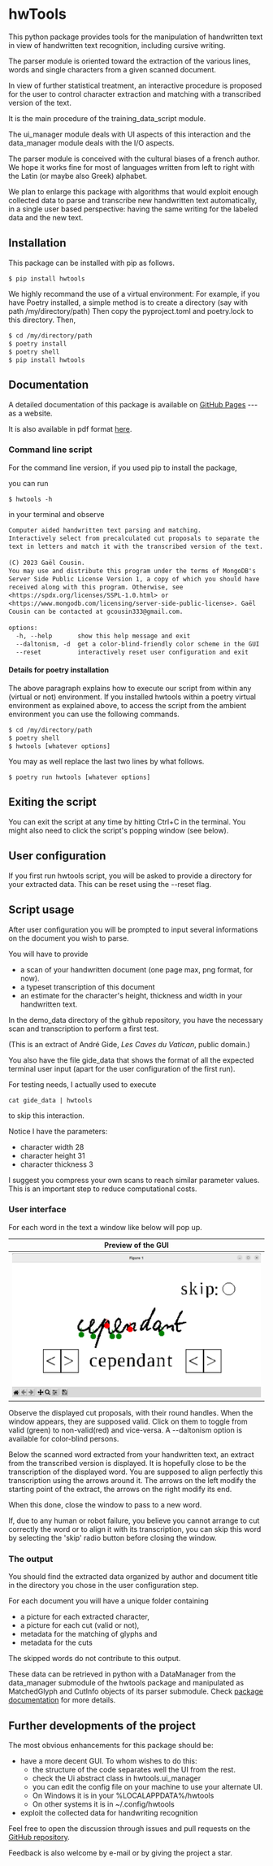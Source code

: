 # hwTools

This python package provides tools for the manipulation of handwritten 
text in view of handwritten text recognition, including cursive writing.

The parser module is oriented toward the extraction of the various
lines, words and single characters from a given scanned document.

In view of further statistical treatment, an interactive procedure is 
proposed for the user to control character
extraction and matching with a transcribed version of the text.

It is the main procedure of the training_data_script module.

The ui_manager module deals with UI aspects of this interaction and 
the data_manager module deals with the I/O aspects.

The parser module is conceived with the cultural biases of a french author.
We hope it works fine for most of languages written from left to right
with the Latin (or maybe also Greek) alphabet.

We plan to enlarge this package with algorithms that would exploit enough 
collected data to parse and transcribe new handwritten text automatically,
in a single user based perspective: having the same writing for the 
labeled data and the new text.


## Installation
This package can be installed with pip as follows.

```
$ pip install hwtools
```

We highly recommand the use of a virtual environment:
For example, if you have Poetry installed, a simple method is 
to create a directory (say with path /my/directory/path)
Then copy the pyproject.toml and poetry.lock to this directory.
Then,

```
$ cd /my/directory/path
$ poetry install
$ poetry shell
$ pip install hwtools
```



## Documentation

A detailed documentation of this package is available on 
[GitHub Pages](https://completementgaga.github.io/hwtools/) --- as a website.

It is also available in pdf format
[here](https://github.com/completementgaga/copyright-claim/blob/master/sphinx/build/latex/hwtools.pdf).


### Command line script

For the command line version, if you used pip to install the package,

you can run 

```
$ hwtools -h
```

in your terminal and observe
```
Computer aided handwritten text parsing and matching.
Interactively select from precalculated cut proposals to separate the text in letters and match it with the transcribed version of the text.

(C) 2023 Gaël Cousin.
You may use and distribute this program under the terms of MongoDB's Server Side Public License Version 1, a copy of which you should have received along with this program. Otherwise, see <https://spdx.org/licenses/SSPL-1.0.html> or <https://www.mongodb.com/licensing/server-side-public-license>. Gaël Cousin can be contacted at gcousin333@gmail.com.

options:
  -h, --help       show this help message and exit
  --daltonism, -d  get a color-blind-friendly color scheme in the GUI
  --reset          interactively reset user configuration and exit
```

#### Details for poetry installation
The above paragraph explains how to execute our script from within any (virtual or not) environment. If you installed hwtools within a poetry virtual environment as explained above, to access the script from the ambient
environment you can use the following commands.
```
$ cd /my/directory/path
$ poetry shell
$ hwtools [whatever options]
```
You may as well replace the last two lines by what follows.
```
$ poetry run hwtools [whatever options]
```

## Exiting the script
You can exit the script at any time by hitting Ctrl+C in the terminal.
You might also need to click the script's popping window (see below).

## User configuration
If you first run hwtools script, you will be asked to provide
a directory for your extracted data. This can be reset using the --reset flag.



## Script usage

After user configuration you will be prompted to input
several informations on the document you wish to parse.

You will have to provide 
 

* a scan of your handwritten document (one page max, png format, for now).
* a typeset transcription of this document
* an estimate for the character's height, thickness and width in your 
handwritten text. 

In the demo_data directory of the github repository, you have the necessary
scan and transcription to perform a first test.


(This is an extract of André Gide, *Les Caves du Vatican*, public domain.)

You also have the file gide_data that shows the format of all the
expected terminal user input (apart for the user configuration of the first run).

For testing needs, I actually used to execute 
```
cat gide_data | hwtools
```
to skip this interaction.

Notice I have the parameters: 
- character width 28
- character height 31
- character thickness 3

I suggest you compress your own scans to reach similar parameter values.
This is an important step to reduce computational costs.

### User interface

For each word in the text a window like below will pop up.


| Preview of the GUI|
|:-----------------------------:|
|<img src="screenshots/GUI_preview.png"  width="500em" title="clock.py preview">|

Observe the displayed cut proposals, with their round handles. When the window 
appears, they are supposed valid. Click on them to toggle from valid (green) to non-valid(red)
and vice-versa. A --daltonism option is available for color-blind persons.


Below the scanned word extracted from your handwritten text, an extract from
the transcribed version is displayed. It is hopefully close to be the transcription of the displayed word. You are supposed to align perfectly
this transcription using the arrows around it. The arrows on the left modify
the starting point of the extract, the arrows on the right modify its end.

When this done, close the window to pass to a new word.

If, due to any human or robot failure, you believe you cannot arrange to cut 
correctly the word or to align it with its transcription, you can skip
this word by selecting the 'skip' radio button before closing the window.

### The output
You should find the extracted data organized by author and document title in the
directory you chose in the user configuration step.

For each document you will have a unique folder containing
- a picture for each extracted character, 
-  a picture for each cut (valid or not),
- metadata for the matching of glyphs and
- metadata for the cuts

The skipped words do not contribute to this output.

These data can be retrieved in python with a DataManager from the data_manager
submodule of the hwtools package
and manipulated as MatchedGlyph and CutInfo objects of its parser submodule.
Check [package documentation](https://completementgaga.github.io/hwtools/) for more details.

## Further developments of the project



The most obvious enhancements for this package should be:
 
 - have a more decent GUI. To whom wishes to do this:
    * the structure of the code separates well the UI from the rest.
    * check the Ui abstract class in hwtools.ui_manager
    * you can edit the config file on your machine to use your alternate UI.
    * On Windows it is in your %LOCALAPPDATA%/hwtools
    * On other systems it is in ~/.config/hwtools
 - exploit the collected data for handwriting recognition

Feel free to open the discussion through issues and pull requests on the [GitHub repository](https://github.com/completementgaga/hwtools).

Feedback is also welcome by e-mail or by giving the project a star.














